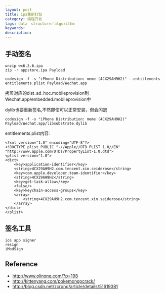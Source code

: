 ```yaml
---
layout: post
title: ipa重新打包
category: 编程开发
tags: data　structure／algorithm
keywords: 
description: 
---
```


## 手动签名

```
unzip wx6.3.6.ipa
zip -r appstore.ipa Payload

codesign -f -s "iPhone Distribution: meme (4CX29AH9H2)" --entitlements entitlements.plist Payload/Wechat.app
```

拷贝对应的dist_ad_hoc.mobileprovision到Wechat.app/embedded.mobileprovision中

dylib也要重新签名,不然即使可以正常安装，但会闪退

```
codesign -f -s "iPhone Distribution: meme (4CX29AH9H2)" Payload/Wechat.app/libsubstrate.dylib
```

entitlements.plist内容:

```
<?xml version="1.0" encoding="UTF-8"?>
<!DOCTYPE plist PUBLIC "-//Apple//DTD PLIST 1.0//EN" "http://www.apple.com/DTDs/PropertyList-1.0.dtd">
<plist version="1.0">
<dict>
	<key>application-identifier</key>
	<string>4CX29AH9H2.com.tencent.xin.seiderose</string>
	<key>com.apple.developer.team-identifier</key>
	<string>4CX29AH9H2</string>
	<key>get-task-allow</key>
	<false/>
	<key>keychain-access-groups</key>
	<array>
		<string>4CX29AH9H2.com.tencent.xin.seiderose</string>
	</array>
</dict>
</plist>
```

## 签名工具

```
ios app signer
resign
iModSign
```

## Reference

* <http://www.olinone.com/?p=198>
* <http://kittenyang.com/pokemongocrack/>
* <http://blog.csdn.net/zcrong/article/details/51619381>